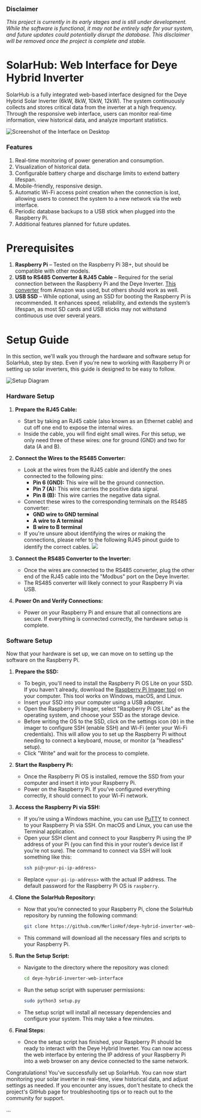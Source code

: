 ### Disclaimer

_This project is currently in its early stages and is still under development. While the software is functional, it may not be entirely safe for your system, and future updates could potentially disrupt the database. This disclaimer will be removed once the project is complete and stable._

# SolarHub: Web Interface for Deye Hybrid Inverter

SolarHub is a fully integrated web-based interface designed for the Deye Hybrid Solar Inverter (6kW, 8kW, 10kW, 12kW). The system continuously collects and stores critical data from the inverter at a high frequency. Through the responsive web interface, users can monitor real-time information, view historical data, and analyze important statistics.

![Screenshot of the Interface on Desktop](https://clippy.cc/postimg/684856207112)

### Features

1. Real-time monitoring of power generation and consumption.
2. Visualization of historical data.
3. Configurable battery charge and discharge limits to extend battery lifespan.
4. Mobile-friendly, responsive design.
5. Automatic Wi-Fi access point creation when the connection is lost, allowing users to connect the system to a new network via the web interface.
6. Periodic database backups to a USB stick when plugged into the Raspberry Pi.
7. Additional features planned for future updates.

# Prerequisites

1. **Raspberry Pi** – Tested on the Raspberry Pi 3B+, but should be compatible with other models.
2. **USB to RS485 Converter & RJ45 Cable** – Required for the serial connection between the Raspberry Pi and the Deye Inverter. [This converter](https://www.amazon.de/dp/B09SB85W3J?psc=1&ref=ppx_yo2ov_dt_b_product_details) from Amazon was used, but others should work as well.
3. **USB SSD** – While optional, using an SSD for booting the Raspberry Pi is recommended. It enhances speed, reliability, and extends the system’s lifespan, as most SD cards and USB sticks may not withstand continuous use over several years.

# Setup Guide

In this section, we'll walk you through the hardware and software setup for SolarHub, step by step. Even if you're new to working with Raspberry Pi or setting up solar inverters, this guide is designed to be easy to follow.

![Setup Diagram](https://clippy.cc/postimg/510832930572)

### Hardware Setup

1. **Prepare the RJ45 Cable:**

   -  Start by taking an RJ45 cable (also known as an Ethernet cable) and cut off one end to expose the internal wires.
   -  Inside the cable, you will find eight small wires. For this setup, we only need three of these wires: one for ground (GND) and two for data (A and B).

2. **Connect the Wires to the RS485 Converter:**

   -  Look at the wires from the RJ45 cable and identify the ones connected to the following pins:
      -  **Pin 6 (GND):** This wire will be the ground connection.
      -  **Pin 7 (A):** This wire carries the positive data signal.
      -  **Pin 8 (B):** This wire carries the negative data signal.
   -  Connect these wires to the corresponding terminals on the RS485 converter:
      -  **GND wire to GND terminal**
      -  **A wire to A terminal**
      -  **B wire to B terminal**
   -  If you're unsure about identifying the wires or making the connections, please refer to the following RJ45 pinout guide to identify the correct cables.
      ![](https://clippy.cc/postimg/803908543956)

3. **Connect the RS485 Converter to the Inverter:**

   -  Once the wires are connected to the RS485 converter, plug the other end of the RJ45 cable into the "Modbus" port on the Deye Inverter.
   -  The RS485 converter will likely connect to your Raspberry Pi via USB.

4. **Power On and Verify Connections:**
   -  Power on your Raspberry Pi and ensure that all connections are secure. If everything is connected correctly, the hardware setup is complete.

### Software Setup

Now that your hardware is set up, we can move on to setting up the software on the Raspberry Pi.

1. **Prepare the SSD:**

   -  To begin, you'll need to install the Raspberry Pi OS Lite on your SSD. If you haven't already, download the [Raspberry Pi Imager tool](https://www.raspberrypi.org/software/) on your computer. This tool works on Windows, macOS, and Linux.
   -  Insert your SSD into your computer using a USB adapter.
   -  Open the Raspberry Pi Imager, select "Raspberry Pi OS Lite" as the operating system, and choose your SSD as the storage device.
   -  Before writing the OS to the SSD, click on the settings icon (⚙️) in the imager to configure SSH (enable SSH) and Wi-Fi (enter your Wi-Fi credentials). This will allow you to set up the Raspberry Pi without needing to connect a keyboard, mouse, or monitor (a "headless" setup).
   -  Click "Write" and wait for the process to complete.

2. **Start the Raspberry Pi:**

   -  Once the Raspberry Pi OS is installed, remove the SSD from your computer and insert it into your Raspberry Pi.
   -  Power on the Raspberry Pi. If you’ve configured everything correctly, it should connect to your Wi-Fi network.

3. **Access the Raspberry Pi via SSH:**

   -  If you’re using a Windows machine, you can use [PuTTY](https://www.putty.org/) to connect to your Raspberry Pi via SSH. On macOS and Linux, you can use the Terminal application.
   -  Open your SSH client and connect to your Raspberry Pi using the IP address of your Pi (you can find this in your router’s device list if you’re not sure). The command to connect via SSH will look something like this:
      ```bash
      ssh pi@<your-pi-ip-address>
      ```
   -  Replace `<your-pi-ip-address>` with the actual IP address. The default password for the Raspberry Pi OS is `raspberry`.

4. **Clone the SolarHub Repository:**

   -  Now that you’re connected to your Raspberry Pi, clone the SolarHub repository by running the following command:
      ```bash
      git clone https://github.com/MerlinHof/deye-hybrid-inverter-web-interface.git
      ```
   -  This command will download all the necessary files and scripts to your Raspberry Pi.

5. **Run the Setup Script:**

   -  Navigate to the directory where the repository was cloned:
      ```bash
      cd deye-hybrid-inverter-web-interface
      ```
   -  Run the setup script with superuser permissions:
      ```bash
      sudo python3 setup.py
      ```
   -  The setup script will install all necessary dependencies and configure your system. This may take a few minutes.

6. **Final Steps:**
   -  Once the setup script has finished, your Raspberry Pi should be ready to interact with the Deye Hybrid Inverter. You can now access the web interface by entering the IP address of your Raspberry Pi into a web browser on any device connected to the same network.

Congratulations! You've successfully set up SolarHub. You can now start monitoring your solar inverter in real-time, view historical data, and adjust settings as needed. If you encounter any issues, don't hesitate to check the project's GitHub page for troubleshooting tips or to reach out to the community for support.

...
